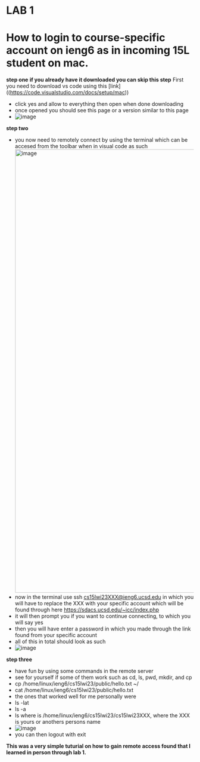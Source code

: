 # LAB 1
# How to login to course-specific account on ieng6 as in incoming 15L student on mac. 

**step one**
**if you already have it downloaded you can skip this step**
First you need to download vs code using this
[link] ((https://code.visualstudio.com/docs/setup/mac)) 
* click yes and allow to everything then open when done downloading 
* once opened you should see this page or a version similar to this page 
* ![image](https://user-images.githubusercontent.com/122490992/211930806-81ff6071-c098-440e-9ed5-5c48c906b977.png)

**step two** 
- you now need to remotely connect by using the terminal which can be accesed from the toolbar when in visual code  as such 
   <img width="1187" alt="image" src="https://user-images.githubusercontent.com/122490992/211931672-6007ee51-e6cd-4828-b2f8-863255c7cc50.png">
- now in the terminal use ssh cs15lwi23XXX@ieng6.ucsd.edu in which you will have to replace the XXX with your specific account which will be found through here https://sdacs.ucsd.edu/~icc/index.php
- it will then prompt you if you want to continue connecting, to which you will say yes 
- then you will have enter a password in which you made through the link found from your specific account
- all of this in total should look as such 
- ![image](https://user-images.githubusercontent.com/122490992/211932210-9803b3a3-658e-449d-8464-e4a6f17ccfaf.png)

**step three** 
- have fun by using some commands in the remote server 
- see for yourself if some of them work such as cd, ls, pwd, mkdir, and cp
- cp /home/linux/ieng6/cs15lwi23/public/hello.txt ~/
- cat /home/linux/ieng6/cs15lwi23/public/hello.txt
- the ones that worked well for me personally were 
- ls -lat
- ls -a
- ls <directory> where <directory> is /home/linux/ieng6/cs15lwi23/cs15lwi23XXX, where the XXX is yours or anothers persons name 
- ![image](https://user-images.githubusercontent.com/122490992/211933220-aeb293ce-c6e1-479b-a043-7cfec648f8ac.png)
- you can then logout with exit 
   
**This was a very simple tuturial on how to gain remote access found that I learned in person through lab 1.**
